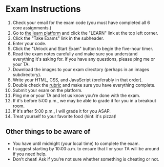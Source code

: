 # Exam Instructions

1. Check your email for the exam code (you must have completed all 6 core assignments.)
2. Go to [the learn platform](https://login.codingdojo.com/dashboard) and click the "LEARN" link at the top left corner.
3. Click the "Take Exams" link in the subheader.
4. Enter your code.
5. Click the "Unlock and Start Exam" button to begin the five-hour timer.
6. Read the exam notes carefully and make sure you understand everything it's asking for. If you have any questions, please ping me or your TA.
7. Download the images to your exam directory (perhaps in an images subdirectory).
8. Write your HTML, CSS, and JavaScript (preferably in that order).
9. Double check the [rubric](https://login.codingdojo.com/m/201/7509/55012) and make sure you have everything complete.
10. Submit your exam on the platform.
11. Ping me or your TA and let us know you're done with the exam.
12. If it's before 5:00 p.m., we may be able to grade it for you in a breakout room.
13. If it's after 5:00 p.m., I will grade it for you ASAP.
14. Treat yourself to your favorite food (hint: it's pizza)!

## Other things to be aware of

- You have until midnight (your local time) to complete the exam.
- I suggest starting by 10:00 a.m. to ensure that I or your TA will be around if you need help.
- Don't cheat! Ask if you're not sure whether something is cheating or not.

